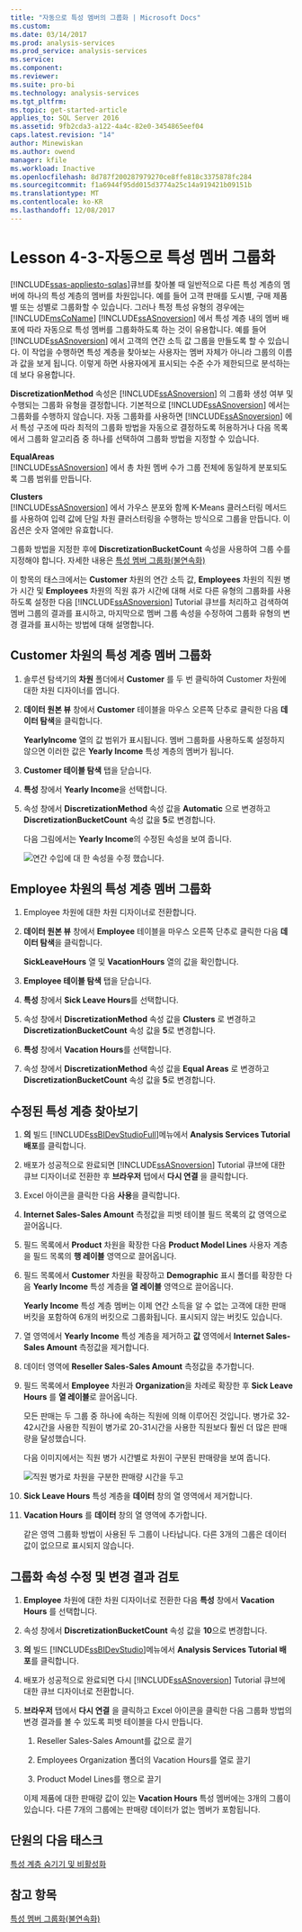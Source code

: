 ```yaml
---
title: "자동으로 특성 멤버의 그룹화 | Microsoft Docs"
ms.custom: 
ms.date: 03/14/2017
ms.prod: analysis-services
ms.prod_service: analysis-services
ms.service: 
ms.component: 
ms.reviewer: 
ms.suite: pro-bi
ms.technology: analysis-services
ms.tgt_pltfrm: 
ms.topic: get-started-article
applies_to: SQL Server 2016
ms.assetid: 9fb2cda3-a122-4a4c-82e0-3454865eef04
caps.latest.revision: "14"
author: Minewiskan
ms.author: owend
manager: kfile
ms.workload: Inactive
ms.openlocfilehash: 8d787f200287979270ce8ffe818c3375878fc284
ms.sourcegitcommit: f1a6944f95dd015d3774a25c14a919421b09151b
ms.translationtype: MT
ms.contentlocale: ko-KR
ms.lasthandoff: 12/08/2017
---
```

# <a name="lesson-4-3---automatically-grouping-attribute-members"></a>Lesson 4-3-자동으로 특성 멤버 그룹화
[!INCLUDE[ssas-appliesto-sqlas](../includes/ssas-appliesto-sqlas.md)]큐브를 찾아볼 때 일반적으로 다른 특성 계층의 멤버에 하나의 특성 계층의 멤버를 차원입니다. 예를 들어 고객 판매를 도시별, 구매 제품별 또는 성별로 그룹화할 수 있습니다. 그러나 특정 특성 유형의 경우에는 [!INCLUDE[msCoName](../includes/msconame-md.md)] [!INCLUDE[ssASnoversion](../includes/ssasnoversion-md.md)] 에서 특성 계층 내의 멤버 배포에 따라 자동으로 특성 멤버를 그룹화하도록 하는 것이 유용합니다. 예를 들어 [!INCLUDE[ssASnoversion](../includes/ssasnoversion-md.md)] 에서 고객의 연간 소득 값 그룹을 만들도록 할 수 있습니다. 이 작업을 수행하면 특성 계층을 찾아보는 사용자는 멤버 자체가 아니라 그룹의 이름과 값을 보게 됩니다. 이렇게 하면 사용자에게 표시되는 수준 수가 제한되므로 분석하는 데 보다 유용합니다.  
  
**DiscretizationMethod** 속성은 [!INCLUDE[ssASnoversion](../includes/ssasnoversion-md.md)] 의 그룹화 생성 여부 및 수행되는 그룹화 유형을 결정합니다. 기본적으로 [!INCLUDE[ssASnoversion](../includes/ssasnoversion-md.md)] 에서는 그룹화를 수행하지 않습니다. 자동 그룹화를 사용하면 [!INCLUDE[ssASnoversion](../includes/ssasnoversion-md.md)] 에서 특성 구조에 따라 최적의 그룹화 방법을 자동으로 결정하도록 허용하거나 다음 목록에서 그룹화 알고리즘 중 하나를 선택하여 그룹화 방법을 지정할 수 있습니다.  
  
**EqualAreas**  
[!INCLUDE[ssASnoversion](../includes/ssasnoversion-md.md)] 에서 총 차원 멤버 수가 그룹 전체에 동일하게 분포되도록 그룹 범위를 만듭니다.  
  
**Clusters**  
[!INCLUDE[ssASnoversion](../includes/ssasnoversion-md.md)] 에서 가우스 분포와 함께 K-Means 클러스터링 메서드를 사용하여 입력 값에 단일 차원 클러스터링을 수행하는 방식으로 그룹을 만듭니다. 이 옵션은 숫자 열에만 유효합니다.  
  
그룹화 방법을 지정한 후에 **DiscretizationBucketCount** 속성을 사용하여 그룹 수를 지정해야 합니다. 자세한 내용은 [특성 멤버 그룹화&#40;불연속화&#41;](../analysis-services/multidimensional-models/attribute-properties-group-attribute-members.md)  
  
이 항목의 태스크에서는 **Customer** 차원의 연간 소득 값, **Employees** 차원의 직원 병가 시간 및 **Employees** 차원의 직원 휴가 시간에 대해 서로 다른 유형의 그룹화를 사용하도록 설정한 다음 [!INCLUDE[ssASnoversion](../includes/ssasnoversion-md.md)] Tutorial 큐브를 처리하고 검색하여 멤버 그룹의 결과를 표시하고, 마지막으로 멤버 그룹 속성을 수정하여 그룹화 유형의 변경 결과를 표시하는 방법에 대해 설명합니다.  
  
## <a name="grouping-attribute-hierarchy-members-in-the-customer-dimension"></a>Customer 차원의 특성 계층 멤버 그룹화  
  
1.  솔루션 탐색기의 **차원** 폴더에서 **Customer** 를 두 번 클릭하여 Customer 차원에 대한 차원 디자이너를 엽니다.  
  
2.  **데이터 원본 뷰** 창에서 **Customer** 테이블을 마우스 오른쪽 단추로 클릭한 다음 **데이터 탐색**을 클릭합니다.  
  
    **YearlyIncome** 열의 값 범위가 표시됩니다. 멤버 그룹화를 사용하도록 설정하지 않으면 이러한 값은 **Yearly Income** 특성 계층의 멤버가 됩니다.  
  
3.  **Customer 테이블 탐색** 탭을 닫습니다.  
  
4.  **특성** 창에서 **Yearly Income**을 선택합니다.  
  
5.  속성 창에서 **DiscretizationMethod** 속성 값을 **Automatic** 으로 변경하고 **DiscretizationBucketCount** 속성 값을 **5**로 변경합니다.  
  
    다음 그림에서는 **Yearly Income**의 수정된 속성을 보여 줍니다.  
  
    ![연간 수입에 대 한 속성을 수정 했습니다.](../analysis-services/media/l4-discretizationmethod-1.gif "연간 수입에 대 한 속성을 수정 했습니다.")  
  
## <a name="grouping-attribute-hierarchy-members-in-the-employee-dimension"></a>Employee 차원의 특성 계층 멤버 그룹화  
  
1.  Employee 차원에 대한 차원 디자이너로 전환합니다.  
  
2.  **데이터 원본 뷰** 창에서 **Employee** 테이블을 마우스 오른쪽 단추로 클릭한 다음 **데이터 탐색**을 클릭합니다.  
  
    **SickLeaveHours** 열 및 **VacationHours** 열의 값을 확인합니다.  
  
3.  **Employee 테이블 탐색** 탭을 닫습니다.  
  
4.  **특성** 창에서 **Sick Leave Hours**를 선택합니다.  
  
5.  속성 창에서 **DiscretizationMethod** 속성 값을 **Clusters** 로 변경하고 **DiscretizationBucketCount** 속성 값을 **5**로 변경합니다.  
  
6.  **특성** 창에서 **Vacation Hours**를 선택합니다.  
  
7.  속성 창에서 **DiscretizationMethod** 속성 값을 **Equal Areas** 로 변경하고 **DiscretizationBucketCount** 속성 값을 **5**로 변경합니다.  
  
## <a name="browsing-the-modified-attribute-hierarchies"></a>수정된 특성 계층 찾아보기  
  
1.  **의** 빌드 [!INCLUDE[ssBIDevStudioFull](../includes/ssbidevstudiofull-md.md)]메뉴에서 **Analysis Services Tutorial 배포**를 클릭합니다.  
  
2.  배포가 성공적으로 완료되면 [!INCLUDE[ssASnoversion](../includes/ssasnoversion-md.md)] Tutorial 큐브에 대한 큐브 디자이너로 전환한 후 **브라우저** 탭에서 **다시 연결** 을 클릭합니다.  
  
3.  Excel 아이콘을 클릭한 다음 **사용**을 클릭합니다.  
  
4.  **Internet Sales-Sales Amount** 측정값을 피벗 테이블 필드 목록의 값 영역으로 끌어옵니다.  
  
5.  필드 목록에서 **Product** 차원을 확장한 다음 **Product Model Lines** 사용자 계층을 필드 목록의 **행 레이블** 영역으로 끌어옵니다.  
  
6.  필드 목록에서 **Customer** 차원을 확장하고 **Demographic** 표시 폴더를 확장한 다음 **Yearly Income** 특성 계층을 **열 레이블** 영역으로 끌어옵니다.  
  
    **Yearly Income** 특성 계층 멤버는 이제 연간 소득을 알 수 없는 고객에 대한 판매 버킷을 포함하여 6개의 버킷으로 그룹화됩니다. 표시되지 않는 버킷도 있습니다.  
  
7.  열 영역에서 **Yearly Income** 특성 계층을 제거하고 **값** 영역에서 **Internet Sales-Sales Amount** 측정값을 제거합니다.  
  
8.  데이터 영역에 **Reseller Sales-Sales Amount** 측정값을 추가합니다.  
  
9. 필드 목록에서 **Employee** 차원과 **Organization**을 차례로 확장한 후 **Sick Leave Hours** 를 **열 레이블**로 끌어옵니다.  
  
    모든 판매는 두 그룹 중 하나에 속하는 직원에 의해 이루어진 것입니다. 병가로 32-42시간을 사용한 직원이 병가로 20-31시간을 사용한 직원보다 훨씬 더 많은 판매량을 달성했습니다.  
  
    다음 이미지에서는 직원 병가 시간별로 차원이 구분된 판매량을 보여 줍니다.  
  
    ![직원 병가로 차원을 구분한 판매량 시간을 두고](../analysis-services/media/l4-discretizationmethod-2.gif "직원 병가로 차원을 구분한 판매량 유지 시간")  
  
10. **Sick Leave Hours** 특성 계층을 **데이터** 창의 열 영역에서 제거합니다.  
  
11. **Vacation Hours** 를 **데이터** 창의 열 영역에 추가합니다.  
  
    같은 영역 그룹화 방법이 사용된 두 그룹이 나타납니다. 다른 3개의 그룹은 데이터 값이 없으므로 표시되지 않습니다.  
  
## <a name="modifying-grouping-properties-and-reviewing-the-effect-of-the-changes"></a>그룹화 속성 수정 및 변경 결과 검토  
  
1.  **Employee** 차원에 대한 차원 디자이너로 전환한 다음 **특성** 창에서 **Vacation Hours** 를 선택합니다.  
  
2.  속성 창에서 **DiscretizationBucketCount** 속성 값을 **10**으로 변경합니다.  
  
3.  **의** 빌드 [!INCLUDE[ssBIDevStudio](../includes/ssbidevstudio-md.md)]메뉴에서 **Analysis Services Tutorial 배포**를 클릭합니다.  
  
4.  배포가 성공적으로 완료되면 다시 [!INCLUDE[ssASnoversion](../includes/ssasnoversion-md.md)] Tutorial 큐브에 대한 큐브 디자이너로 전환합니다.  
  
5.  **브라우저** 탭에서 **다시 연결** 을 클릭하고 Excel 아이콘을 클릭한 다음 그룹화 방법의 변경 결과를 볼 수 있도록 피벗 테이블을 다시 만듭니다.  
  
    1.  Reseller Sales-Sales Amount를 값으로 끌기  
  
    2.  Employees Organization 폴더의 Vacation Hours를 열로 끌기  
  
    3.  Product Model Lines를 행으로 끌기  
  
    이제 제품에 대한 판매량 값이 있는 **Vacation Hours** 특성 멤버에는 3개의 그룹이 있습니다. 다른 7개의 그룹에는 판매량 데이터가 없는 멤버가 포함됩니다.  
  
## <a name="next-task-in-lesson"></a>단원의 다음 태스크  
[특성 계층 숨기기 및 비활성화](../analysis-services/lesson-4-4-hiding-and-disabling-attribute-hierarchies.md)  
  
## <a name="see-also"></a>참고 항목  
[특성 멤버 그룹화&#40;불연속화&#41;](../analysis-services/multidimensional-models/attribute-properties-group-attribute-members.md)  
  
  
  
